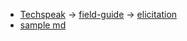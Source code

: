 
- [Techspeak](Techspeak/) → [field-guide](Techspeak/field-guide/) → [elicitation](Techspeak/field-guide/elicitation.md)
- [sample md](sample.md) 
